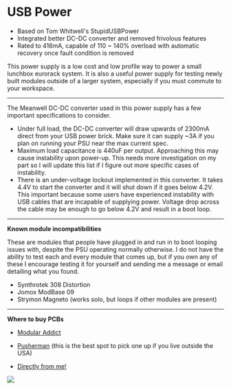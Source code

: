 # USB Power

* Based on Tom Whitwell's StupidUSBPower
* Integrated better DC-DC converter and removed frivolous features
* Rated to 416mA, capable of 110 ~ 140% overload with automatic recovery once fault condition is removed

This power supply is a low cost and low profile way to power a small lunchbox eurorack system. It is also a useful power supply for testing newly built modules outside of a larger system, especially if you must commute to your workspace.

___

The Meanwell DC-DC converter used in this power supply has a few important specifications to consider.
* Under full load, the DC-DC converter will draw upwards of 2300mA direct from your USB power brick. Make sure it can supply ~3A if you plan on running your PSU near the max current spec.
* Maximum load capacitance is 440uF per output. Approaching this may cause instability upon power-up. This needs more investigation on my part so I will update this list if I figure out more specific cases of instability.
* There is an under-voltage lockout implemented in this converter. It takes 4.4V to start the converter and it will shut down if it goes below 4.2V. This important because some users have experienced instability with USB cables that are incapable of supplying power. Voltage drop across the cable may be enough to go below 4.2V and result in a boot loop.

___
**Known module incompatibilities**

These are modules that people have plugged in and run in to boot looping issues with, despite the PSU operating normally otherwise. I do not have the ability to test each and every module that comes up, but if you own any of these I encourage testing it for yourself and sending me a message or email detailing what you found.

* Synthrotek 308 Distortion
* Jomox ModBase 09
* Strymon Magneto (works solo, but loops if other modules are present)

___
**Where to buy PCBs** 

* [Modular Addict](https://modularaddict.com/mmi-usbpower-pcb)

* [Pusherman](https://pushermanproductions.com/product/mmi-modular-usb-power-supply/) (this is the best spot to pick one up if you live outside the USA)

* [Directly from me!](https://reverb.com/item/13361422-mmi-modular-eurorack-usb-power-supply-pcb-only)


![](https://modularaddict.com/media/catalog/product/cache/1/image/1100x1100/9df78eab33525d08d6e5fb8d27136e95/m/a/max-usbpow-pcb.jpg)
